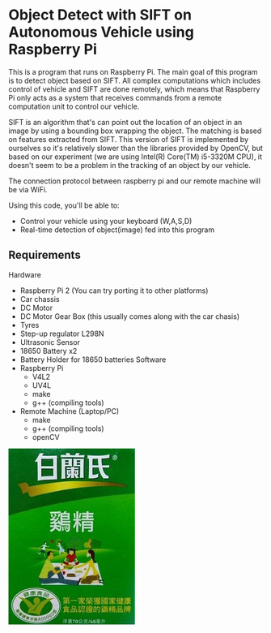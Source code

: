 Object Detect with SIFT on Autonomous Vehicle using Raspberry Pi
================================================================

This is a program that runs on Raspberry Pi. The main goal of this program is to detect object based on SIFT. All complex computations which includes control of vehicle and SIFT are done remotely, which means that Raspberry Pi only acts as a system that receives commands from a remote computation unit to control our vehicle. 

SIFT is an algorithm that's can point out the location of an object in an image by using a bounding box wrapping the object. The matching is based on features extracted from SIFT. This version of SIFT is implemented by ourselves so it's relatively slower than the libraries provided by OpenCV, but based on our experiment (we are using Intel(R) Core(TM) i5-3320M CPU), it doesn't seem to be a problem in the tracking of an object by our vehicle.

The connection protocol between raspberry pi and our remote machine will be via WiFi.

Using this code, you'll be able to:
  - Control your vehicle using your keyboard (W,A,S,D)
  - Real-time detection of object(image) fed into this program

Requirements
------------
Hardware
  - Raspberry Pi 2 (You can try porting it to other platforms)
  - Car chassis
  - DC Motor
  - DC Motor Gear Box (this usually comes along with the car chasis)
  - Tyres 
  - Step-up regulator L298N 
  - Ultrasonic Sensor 
  - 18650 Battery x2
  - Battery Holder for 18650 batteries
Software
  - Raspberry Pi
    - V4L2
    - UV4L
    - make
    - g++ (compiling tools)
  - Remote Machine (Laptop/PC)
    - make
    - g++ (compiling tools)
    - openCV

![Alt text](target/jijijin.jpg?raw=true "Optional Title")
